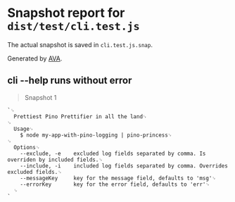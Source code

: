 # Snapshot report for `dist/test/cli.test.js`

The actual snapshot is saved in `cli.test.js.snap`.

Generated by [AVA](https://avajs.dev).

## cli --help runs without error

> Snapshot 1

    `␊
      Prettiest Pino Prettifier in all the land␊
    ␊
      Usage␊
        $ node my-app-with-pino-logging | pino-princess␊
    ␊
      Options␊
        --exclude, -e    excluded log fields separated by comma. Is overriden by included fields.␊
        --include, -i    included log fields separated by comma. Overrides excluded fields.␊
        --messageKey     key for the message field, defaults to 'msg'␊
        --errorKey       key for the error field, defaults to 'err'␊
      ␊
    `
